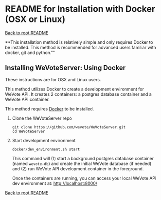 # README for Installation with Docker (OSX or Linux)
[Back to root README](../README.md)

**This installation method is relatively simple and only requires Docker to be installed. This method is recommended for advanced users familiar with docker, git and python.""

## Installing WeVoteServer: Using Docker
These instructions are for OSX and Linux users.

This method utilizes Docker to create a development environment for WeVote API. It creates 2 containers: a postgres database container and a WeVote API container.

This method requires [Docker](https://docs.docker.com/get-docker/) to be installed. 


1. Clone the WeVoteServer repo

    ```
    git clone https://github.com/wevote/WeVoteServer.git
    cd WeVoteServer
    ```

2. Start development environment

    ```
    docker/dev_environment.sh start
    ```
    This command will (1) start a background postgres database container (named `wevote-db`) and create the initial WeVote database
    (if needed) and (2) run WeVote API development container in the foreground.

    Once the containers are running, you can access your local WeVote API dev environment at:
        [http://localhost:8000/](http://localhost:8000/)


[Back to root README](../README.md)
